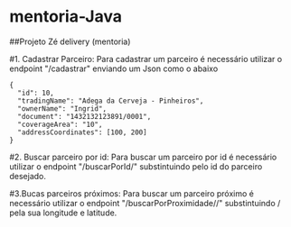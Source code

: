 # mentoria-Java

##Projeto Zé delivery (mentoria) 


#1. Cadastrar Parceiro:
Para cadastrar um parceiro é necessário utilizar o endpoint "/cadastrar" enviando um Json como o abaixo

```
{
  "id": 10, 
  "tradingName": "Adega da Cerveja - Pinheiros",
  "ownerName": "Ingrid",
  "document": "1432132123891/0001",
  "coverageArea": "10",
  "addressCoordinates": [100, 200]
}
```

#2. Buscar parceiro por id:
Para buscar um parceiro por id é necessário utilizar o endpoint "/buscarPorId/<id>" substintuindo <id> pelo id do parceiro desejado.
  
#3.Bucas parceiros próximos:
Para buscar um parceiro próximo é necessário utilizar o endpoint "/buscarPorProximidade/<log>/<lat>" substintuindo <log>/<lat> pela sua longitude e latitude. 



